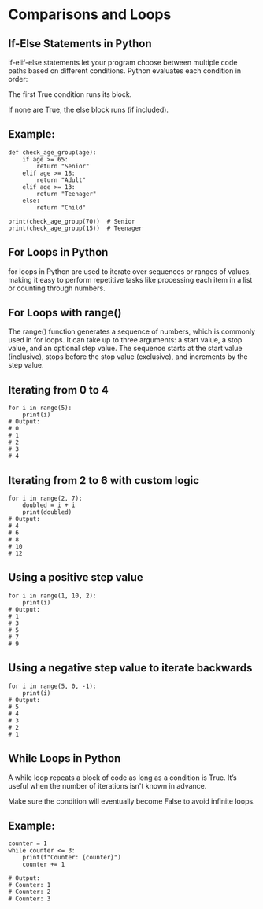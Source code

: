 # Comparisons and Loops

## If-Else Statements in Python

if-elif-else statements let your program choose between multiple code paths based on different conditions. Python evaluates each condition in order:

The first True condition runs its block.

If none are True, the else block runs (if included).

## Example:

    def check_age_group(age):
        if age >= 65:
            return "Senior"
        elif age >= 18:
            return "Adult"
        elif age >= 13:
            return "Teenager"
        else:
            return "Child"

    print(check_age_group(70))  # Senior
    print(check_age_group(15))  # Teenager

## For Loops in Python

for loops in Python are used to iterate over sequences or ranges of values, making it easy to perform repetitive tasks like processing each item in a list or counting through numbers.

## For Loops with range()

The range() function generates a sequence of numbers, which is commonly used in for loops. It can take up to three arguments: a start value, a stop value, and an optional step value. The sequence starts at the start value (inclusive), stops before the stop value (exclusive), and increments by the step value.

## Iterating from 0 to 4

    for i in range(5):
        print(i)
    # Output:
    # 0
    # 1
    # 2
    # 3
    # 4

## Iterating from 2 to 6 with custom logic

    for i in range(2, 7):
        doubled = i + i
        print(doubled)
    # Output:
    # 4
    # 6
    # 8
    # 10
    # 12

## Using a positive step value

    for i in range(1, 10, 2):
        print(i)
    # Output:
    # 1
    # 3
    # 5
    # 7
    # 9
    
## Using a negative step value to iterate backwards

    for i in range(5, 0, -1):
        print(i)
    # Output:
    # 5
    # 4
    # 3
    # 2
    # 1

## While Loops in Python

A while loop repeats a block of code as long as a condition is True. It’s useful when the number of iterations isn't known in advance.

Make sure the condition will eventually become False to avoid infinite loops.

## Example:

    counter = 1
    while counter <= 3:
        print(f"Counter: {counter}")
        counter += 1

    # Output:
    # Counter: 1
    # Counter: 2
    # Counter: 3
